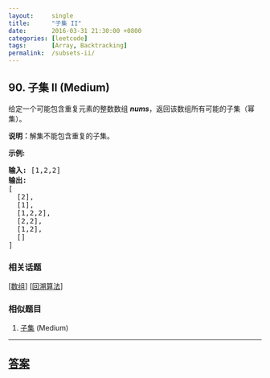 ```yaml
---
layout:     single
title:      "子集 II"
date:       2016-03-31 21:30:00 +0800
categories: [leetcode]
tags:       [Array, Backtracking]
permalink:  /subsets-ii/
---
```


## 90. 子集 II (Medium)

<p>给定一个可能包含重复元素的整数数组 <em><strong>nums</strong></em>，返回该数组所有可能的子集（幂集）。</p>

<p><strong>说明：</strong>解集不能包含重复的子集。</p>

<p><strong>示例:</strong></p>

<pre><strong>输入:</strong> [1,2,2]
<strong>输出:</strong>
[
  [2],
  [1],
  [1,2,2],
  [2,2],
  [1,2],
  []
]</pre>

### 相关话题
  [[数组](https://github.com/openset/leetcode/tree/master/tag/array/README.md)]
  [[回溯算法](https://github.com/openset/leetcode/tree/master/tag/backtracking/README.md)]

### 相似题目
  1. [子集](/subsets) (Medium)

---

## [答案](https://github.com/openset/leetcode/tree/master/problems/subsets-ii)
